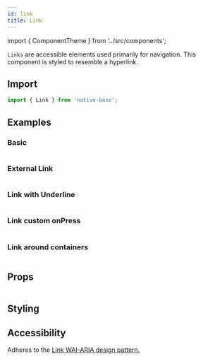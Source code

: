 ```yaml
---
id: link
title: Link
---
```


import { ComponentTheme } from '../src/components';

`Links` are accessible elements used primarily for navigation. This component is styled to resemble a hyperlink.

## **Import**

```jsx
import { Link } from 'native-base';
```

## Examples

### Basic

```ComponentSnackPlayer path=primitives,Link,Basic.tsx

```

### External Link

```ComponentSnackPlayer path=primitives,Link,ExternalLink.tsx

```

### Link with Underline

```ComponentSnackPlayer path=primitives,Link,UnderlineLink.tsx

```

### Link custom onPress

```ComponentSnackPlayer path=primitives,Link,CustomOnPress.tsx

```

### Link around containers

```ComponentSnackPlayer path=primitives,Link,CompositeLink.tsx

```

## Props

```ComponentPropTable path=primitives,Link,index.tsx

```

## Styling

<ComponentTheme name="link" />

## Accessibility

Adheres to the [Link WAI-ARIA design pattern.](https://www.w3.org/TR/wai-aria-practices-1.2/#link)